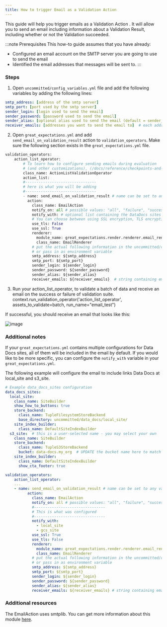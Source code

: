 ```yaml
---
title: How to trigger Email as a Validation Action
---
```


This guide will help you trigger emails as a Validation Action . It will allow you to send an email including information about a Validation Result, including whether or not the Validation succeeded.

:::note Prerequisites 
This how-to guide assumes that you have already:

* Configured an email account on the SMTP server you are going to use to send the email
* Identified the email addresses that messages will be sent to.
:::

### Steps

1. Open `uncommitted/config_variables.yml` file and add the following variables by adding the following lines:

````yaml
smtp_address: [address of the smtp server]
smtp_port: [port used by the smtp server]
sender_login: [login used to send the email]
sender_password: [password used to send the email]
sender_alias: [optional alias used to send the email (default = sender_login)]
receiver_emails: [addresses you want to send the email to]  # each address must be separated by commas
````

2. Open `great_expectations.yml` and add `send_email_on_validation_result` action to `validation_operators`. Make sure the following section exists in the `great_expectations.yml` file.

````python
validation_operators:
    action_list_operator:
        # To learn how to configure sending emails during evaluation
        # (and other customizations), (/docs/reference/checkpoints-and-actions/) 
        class_name: ActionListValidationOperator
        action_list:
        #--------------------------------
        # here is what you will be adding
        #--------------------------------
        - name: send_email_on_validation_result # name can be set to any value
          action:
            class_name: EmailAction
            notify_on: all # possible values: "all", "failure", "success"
            notify_with: # optional list containing the DataDocs sites to include in the notification. Defaults to including links to all configured sites.
            # You can choose between using SSL encryption, TLS encryption or none of them (not advised)
            use_tls: False
            use_ssl: True
            renderer:
              module_name: great_expectations.render.renderer.email_renderer
              class_name: EmailRenderer
            # put the actual following information in the uncommitted/config_variables.yml file
            # or pass in as environment variable
            smtp_address: ${smtp_address}
            smtp_port: ${smtp_port}
            sender_login: ${sender_login}
            sender_password: ${sender_password}
            sender_alias: ${sender_alias}
            receiver_emails: ${receiver_emails}  # string containing email addresses separated by commas
````

3. Run your action_list_operator, to validate a batch of data and receive an email on the success or failure of validation suite.
context.run_validation_operator('action_list_operator', assets_to_validate=batch, run_name="email_test")

If successful, you should receive an email that looks like this:

![image](../../../../docs/images/email_example.png)

### Additional notes

If your `great_expectations.yml` contains multiple configurations for Data Docs sites, all of them will be included in the email by default. If you would like to be more specific, you can configure the `notify_with` variable in your `great_expectations.yml`.

The following example will configure the email to include links Data Docs at local_site and s3_site.

````yaml
# Example data_docs_sites configuration
data_docs_sites:
  local_site:
    class_name: SiteBuilder
    show_how_to_buttons: true
    store_backend:
      class_name: TupleFilesystemStoreBackend
      base_directory: uncommitted/data_docs/local_site/
    site_index_builder:
      class_name: DefaultSiteIndexBuilder
  s3_site:  # this is a user-selected name - you may select your own
    class_name: SiteBuilder
    store_backend:
      class_name: TupleS3StoreBackend
      bucket: data-docs.my_org  # UPDATE the bucket name here to match the bucket you configured above.
    site_index_builder:
      class_name: DefaultSiteIndexBuilder
      show_cta_footer: true

validation_operators:
    action_list_operator:
    ...
    - name: send_email_on_validation_result # name can be set to any value
          action:
            class_name: EmailAction
            notify_on: all # possible values: "all", "failure", "success"
            #--------------------------------
            # This is what was configured
            #--------------------------------
            notify_with:
              - local_site
              - gcs_site
            use_ssl: True
            use_tls: False
            renderer:
              module_name: great_expectations.render.renderer.email_renderer
              class_name: EmailRenderer
            # put the actual following information in the uncommitted/config_variables.yml file
            # or pass in as environment variable
            smtp_address: ${smtp_address}
            smtp_port: ${smtp_port}
            sender_login: ${sender_login}
            sender_password: ${sender_password}
            sender_alias: ${sender_alias}
            receiver_emails: ${receiver_emails} # string containing email addresses separated by commas
````

### Additional resources

The EmailAction uses smtplib. You can get more information about this module [here](https://docs.python.org/3/library/smtplib.html).
